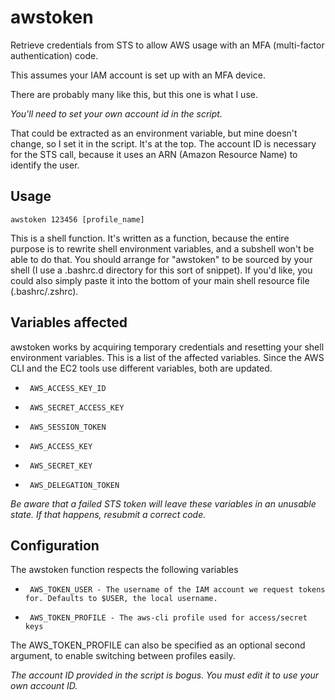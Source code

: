 # awstoken

Retrieve credentials from STS to allow AWS usage with an MFA (multi-factor authentication) code.

This assumes your IAM account is set up with an MFA device.

There are probably many like this, but this one is what I use.

*You'll need to set your own account id in the script.*

That could be extracted as an environment variable, but mine doesn't change, so I set it in the script.  It's at the top.  The account ID is necessary for the STS call, because it uses an ARN (Amazon Resource Name) to identify the user.

## Usage 
```
awstoken 123456 [profile_name]
```
This is a shell function.  It's written as a function, because the entire purpose is to rewrite shell environment variables, and a subshell won't be able to do that.  You should arrange for "awstoken" to be sourced by your shell (I use a .bashrc.d directory for this sort of snippet). If you'd like, you could also simply paste it into the bottom of your main shell resource file (.bashrc/.zshrc).

## Variables affected

awstoken works by acquiring temporary credentials and resetting your shell environment variables. This is a list of the affected variables. Since the AWS CLI and the EC2 tools use different variables, both are updated.

-      AWS_ACCESS_KEY_ID
-      AWS_SECRET_ACCESS_KEY
-      AWS_SESSION_TOKEN
-      AWS_ACCESS_KEY
-      AWS_SECRET_KEY
-      AWS_DELEGATION_TOKEN

*Be aware that a failed STS token will leave these variables in an unusable state.  If that happens, resubmit a correct code.*

## Configuration
The awstoken function respects the following variables

-      AWS_TOKEN_USER - The username of the IAM account we request tokens for. Defaults to $USER, the local username.
-      AWS_TOKEN_PROFILE - The aws-cli profile used for access/secret keys

The AWS_TOKEN_PROFILE can also be specified as an optional second argument, to enable switching between profiles easily.

*The account ID provided in the script is bogus.  You must edit it to use your own account ID.*
